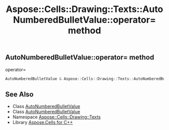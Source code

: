 ﻿---
title: Aspose::Cells::Drawing::Texts::AutoNumberedBulletValue::operator= method
linktitle: operator=
second_title: Aspose.Cells for C++ API Reference
description: 'Aspose::Cells::Drawing::Texts::AutoNumberedBulletValue::operator= method. operator= in C++.'
type: docs
weight: 300
url: /cpp/aspose.cells.drawing.texts/autonumberedbulletvalue/operator_asm/
---
## AutoNumberedBulletValue::operator= method


operator=

```cpp
AutoNumberedBulletValue & Aspose::Cells::Drawing::Texts::AutoNumberedBulletValue::operator=(const AutoNumberedBulletValue &src)
```

## See Also

* Class [AutoNumberedBulletValue](../)
* Class [AutoNumberedBulletValue](../)
* Namespace [Aspose::Cells::Drawing::Texts](../../)
* Library [Aspose.Cells for C++](../../../)
